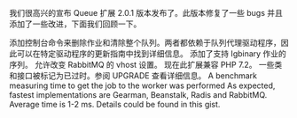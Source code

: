 我们很高兴的宣布 Queue 扩展 2.0.1 版本发布了。此版本修复了一些 bugs 并且添加了一些改进，下面我们回顾一下。

添加控制台命令来删除作业和清除整个队列。两者都依赖于队列代理驱动程序，因此可以在特定驱动程序的更新指南中找到详细信息。
添加了支持 Igbinary 作业的序列。
允许改变 RabbitMQ 的 vhost 设置。
现在此扩展兼容 PHP 7.2。
一些类和接口被标记为已过时。参阅 UPGRADE 查看详细信息。
A benchmark measuring time to get the job to the worker was performed As expected, fastest implementations are Gearman, Beanstalk, Radis and RabbitMQ. Average time is 1-2 ms. Details could be found in this gist.
